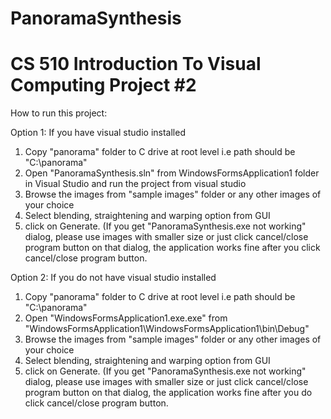 # PanoramaSynthesis
# CS 510 Introduction To Visual Computing Project #2

How to run this project:

Option 1: If you have visual studio installed

1. Copy "panorama" folder to C drive at root level i.e path should be "C:\panorama"
2. Open "PanoramaSynthesis.sln" from WindowsFormsApplication1 folder in Visual Studio and run the project from visual studio
3. Browse the images from "sample images" folder or any other images of your choice
4. Select blending, straightening and warping option from GUI
5. click on Generate. (If you get "PanoramaSynthesis.exe not working" dialog, please use images with smaller size or just click cancel/close program button on that dialog, the application works fine after you click cancel/close program button.

Option 2: If you do not have visual studio installed

1. Copy "panorama" folder to C drive at root level i.e path should be "C:\panorama"
2. Open "WindowsFormsApplication1.exe.exe" from "WindowsFormsApplication1\WindowsFormsApplication1\bin\Debug"
3. Browse the images from "sample images" folder or any other images of your choice
4. Select blending, straightening and warping option from GUI
5. click on Generate. (If you get "PanoramaSynthesis.exe not working" dialog, please use images with smaller size or just click cancel/close program button on that dialog, the application works fine after you do click cancel/close program button.
